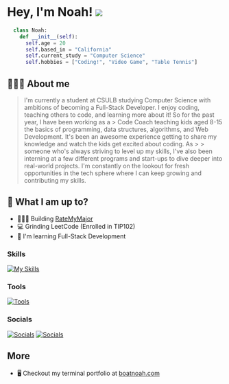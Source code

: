 Hey, I'm Noah! ![](https://user-images.githubusercontent.com/18350557/176309783-0785949b-9127-417c-8b55-ab5a4333674e.gif)
============================================================================================================================
```python
  class Noah:
    def __init__(self):
      self.age = 20
      self.based_in = "California"
      self.current_study = "Computer Science"
      self.hobbies = ["Coding!", "Video Game", "Table Tennis"]
```

## 👨🏻‍💻 About me

> I'm currently a student at CSULB studying Computer Science with ambitions of becoming a Full-Stack Developer. I enjoy coding, teaching others to code, and learning more about it! So for the past year, I have been working as a > Code Coach teaching kids aged 8-15 the basics of programming, data structures, algorithms, and Web Development. It's been an awesome experience getting to share my knowledge and watch the kids get excited about coding. As > > someone who's always striving to level up my skills, I've also been interning at a few different programs and start-ups to dive deeper into real-world projects. I'm constantly on the lookout for fresh opportunities in the tech sphere where I can keep growing and contributing my skills.

## 📍 What I am up to?
* 👨🏻‍💻 Building [RateMyMajor](https://main--ratemymajor.netlify.app/)
* 💻 Grinding LeetCode (Enrolled in TIP102)
* 🧠 I'm learning Full-Stack Development


### Skills

[![My Skills](https://skillicons.dev/icons?i=py,js,ts,cpp,html,css,react,nodejs,django,tailwind)](https://skillicons.dev)

### Tools

[![Tools](https://skillicons.dev/icons?i=neovim,vscode,bash,obsidian,notion,apple)](https://skillicons.dev)

### Socials
[![Socials](https://skillicons.dev/icons?i=linkedin)](https://www.linkedin.com/in/noah-kim-cs/)
[![Socials](https://skillicons.dev/icons?i=gmail)](mailto:noahkimcs@gmail.com)

## More
* 🖥️  Checkout my terminal portfolio at [boatnoah.com](https://www.boatnoah.com/) 
